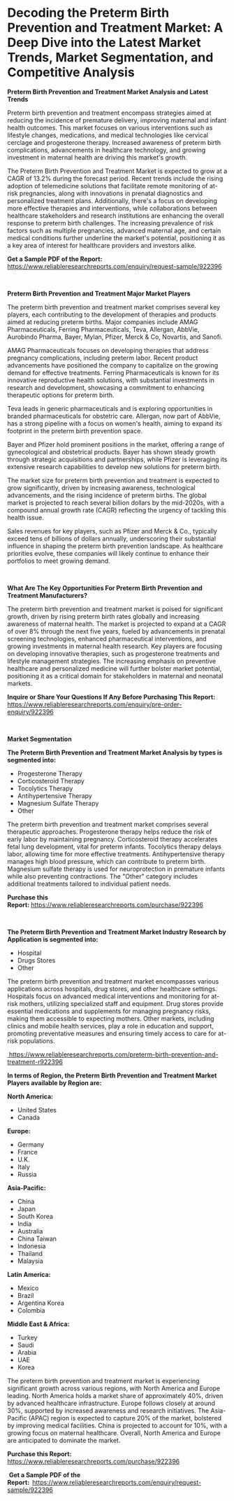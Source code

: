 <p><h1>Decoding the Preterm Birth Prevention and Treatment Market: A Deep Dive into the Latest Market Trends, Market Segmentation, and Competitive Analysis</h1></p><p><strong>Preterm Birth Prevention and Treatment Market Analysis and Latest Trends</strong></p>
<p><p>Preterm birth prevention and treatment encompass strategies aimed at reducing the incidence of premature delivery, improving maternal and infant health outcomes. This market focuses on various interventions such as lifestyle changes, medications, and medical technologies like cervical cerclage and progesterone therapy. Increased awareness of preterm birth complications, advancements in healthcare technology, and growing investment in maternal health are driving this market's growth.</p><p>The Preterm Birth Prevention and Treatment Market is expected to grow at a CAGR of 13.2% during the forecast period. Recent trends include the rising adoption of telemedicine solutions that facilitate remote monitoring of at-risk pregnancies, along with innovations in prenatal diagnostics and personalized treatment plans. Additionally, there's a focus on developing more effective therapies and interventions, while collaborations between healthcare stakeholders and research institutions are enhancing the overall response to preterm birth challenges. The increasing prevalence of risk factors such as multiple pregnancies, advanced maternal age, and certain medical conditions further underline the market's potential, positioning it as a key area of interest for healthcare providers and investors alike.</p></p>
<p><strong>Get a Sample PDF of the Report:&nbsp;</strong> <a href="https://www.reliableresearchreports.com/enquiry/request-sample/922396?utm_campaign=3519&utm_medium=2&utm_source=Github&utm_content=ia&utm_term=18042025&utm_id=preterm-birth-prevention-and-treatment">https://www.reliableresearchreports.com/enquiry/request-sample/922396</a></p>
<p>&nbsp;</p>
<p><strong>Preterm Birth Prevention and Treatment Major Market Players</strong></p>
<p><p>The preterm birth prevention and treatment market comprises several key players, each contributing to the development of therapies and products aimed at reducing preterm births. Major companies include AMAG Pharmaceuticals, Ferring Pharmaceuticals, Teva, Allergan, AbbVie, Aurobindo Pharma, Bayer, Mylan, Pfizer, Merck & Co, Novartis, and Sanofi.</p><p>AMAG Pharmaceuticals focuses on developing therapies that address pregnancy complications, including preterm labor. Recent product advancements have positioned the company to capitalize on the growing demand for effective treatments. Ferring Pharmaceuticals is known for its innovative reproductive health solutions, with substantial investments in research and development, showcasing a commitment to enhancing therapeutic options for preterm birth.</p><p>Teva leads in generic pharmaceuticals and is exploring opportunities in branded pharmaceuticals for obstetric care. Allergan, now part of AbbVie, has a strong pipeline with a focus on women's health, aiming to expand its footprint in the preterm birth prevention space.</p><p>Bayer and Pfizer hold prominent positions in the market, offering a range of gynecological and obstetrical products. Bayer has shown steady growth through strategic acquisitions and partnerships, while Pfizer is leveraging its extensive research capabilities to develop new solutions for preterm birth.</p><p>The market size for preterm birth prevention and treatment is expected to grow significantly, driven by increasing awareness, technological advancements, and the rising incidence of preterm births. The global market is projected to reach several billion dollars by the mid-2020s, with a compound annual growth rate (CAGR) reflecting the urgency of tackling this health issue.</p><p>Sales revenues for key players, such as Pfizer and Merck & Co., typically exceed tens of billions of dollars annually, underscoring their substantial influence in shaping the preterm birth prevention landscape. As healthcare priorities evolve, these companies will likely continue to enhance their portfolios to meet growing demand.</p></p>
<p>&nbsp;</p>
<p><strong>What Are The Key Opportunities For Preterm Birth Prevention and Treatment Manufacturers?</strong></p>
<p><p>The preterm birth prevention and treatment market is poised for significant growth, driven by rising preterm birth rates globally and increasing awareness of maternal health. The market is projected to expand at a CAGR of over 8% through the next five years, fueled by advancements in prenatal screening technologies, enhanced pharmaceutical interventions, and growing investments in maternal health research. Key players are focusing on developing innovative therapies, such as progesterone treatments and lifestyle management strategies. The increasing emphasis on preventive healthcare and personalized medicine will further bolster market potential, positioning it as a critical domain for stakeholders in maternal and neonatal markets.</p></p>
<p><strong>Inquire or Share Your Questions If Any Before Purchasing This Report:</strong> <a href="https://www.reliableresearchreports.com/enquiry/pre-order-enquiry/922396?utm_campaign=3519&utm_medium=2&utm_source=Github&utm_content=ia&utm_term=18042025&utm_id=preterm-birth-prevention-and-treatment">https://www.reliableresearchreports.com/enquiry/pre-order-enquiry/922396</a></p>
<p>&nbsp;</p>
<p><strong>Market Segmentation</strong></p>
<p><strong>The Preterm Birth Prevention and Treatment Market Analysis by types is segmented into:</strong></p>
<p><ul><li>Progesterone Therapy</li><li>Corticosteroid Therapy</li><li>Tocolytics Therapy</li><li>Antihypertensive Therapy</li><li>Magnesium Sulfate Therapy</li><li>Other</li></ul></p>
<p><p>The preterm birth prevention and treatment market comprises several therapeutic approaches. Progesterone therapy helps reduce the risk of early labor by maintaining pregnancy. Corticosteroid therapy accelerates fetal lung development, vital for preterm infants. Tocolytics therapy delays labor, allowing time for more effective treatments. Antihypertensive therapy manages high blood pressure, which can contribute to preterm birth. Magnesium sulfate therapy is used for neuroprotection in premature infants while also preventing contractions. The "Other" category includes additional treatments tailored to individual patient needs.</p></p>
<p><strong>Purchase this Report:&nbsp;</strong><a href="https://www.reliableresearchreports.com/purchase/922396?utm_campaign=3519&utm_medium=2&utm_source=Github&utm_content=ia&utm_term=18042025&utm_id=preterm-birth-prevention-and-treatment">https://www.reliableresearchreports.com/purchase/922396</a></p>
<p>&nbsp;</p>
<p><strong>The Preterm Birth Prevention and Treatment Market Industry Research by Application is segmented into:</strong></p>
<p><ul><li>Hospital</li><li>Drugs Stores</li><li>Other</li></ul></p>
<p><p>The preterm birth prevention and treatment market encompasses various applications across hospitals, drug stores, and other healthcare settings. Hospitals focus on advanced medical interventions and monitoring for at-risk mothers, utilizing specialized staff and equipment. Drug stores provide essential medications and supplements for managing pregnancy risks, making them accessible to expecting mothers. Other markets, including clinics and mobile health services, play a role in education and support, promoting preventative measures and ensuring timely access to care for at-risk populations.</p></p>
<p><a href="https://www.reliableresearchreports.com/preterm-birth-prevention-and-treatment-r922396?utm_campaign=3519&utm_medium=2&utm_source=Github&utm_content=ia&utm_term=18042025&utm_id=preterm-birth-prevention-and-treatment">&nbsp;https://www.reliableresearchreports.com/preterm-birth-prevention-and-treatment-r922396</a></p>
<p><strong>In terms of Region, the Preterm Birth Prevention and Treatment Market Players available by Region are:</strong></p>
<p>
    <p> <strong> North America: </strong>
        <ul>
            <li>United States</li>
            <li>Canada</li>
        </ul>
        </p> 
    <p> <strong> Europe: </strong>
        <ul>
            <li>Germany</li>
            <li>France</li>
            <li>U.K.</li>
            <li>Italy</li>
            <li>Russia</li>
        </ul>
        </p> 
    <p> <strong> Asia-Pacific: </strong>
        <ul>
            <li>China</li>
            <li>Japan</li>
            <li>South Korea</li>
            <li>India</li>
            <li>Australia</li>
            <li>China Taiwan</li>
            <li>Indonesia</li>
            <li>Thailand</li>
            <li>Malaysia</li>
        </ul>
        </p> 
    <p> <strong> Latin America: </strong>
        <ul>
            <li>Mexico</li>
            <li>Brazil</li>
            <li>Argentina Korea</li>
            <li>Colombia</li>
        </ul>
        </p> 
    <p> <strong> Middle East & Africa: </strong>
        <ul>
            <li>Turkey</li>
            <li>Saudi</li>
            <li>Arabia</li>
            <li>UAE</li>
            <li>Korea</li>
        </ul>
    </p>
    </p>
<p><p>The preterm birth prevention and treatment market is experiencing significant growth across various regions, with North America and Europe leading. North America holds a market share of approximately 40%, driven by advanced healthcare infrastructure. Europe follows closely at around 30%, supported by increased awareness and research initiatives. The Asia-Pacific (APAC) region is expected to capture 20% of the market, bolstered by improving medical facilities. China is projected to account for 10%, with a growing focus on maternal healthcare. Overall, North America and Europe are anticipated to dominate the market.</p></p>
<p><strong>Purchase this Report: </strong><a href="https://www.reliableresearchreports.com/purchase/922396?utm_campaign=3519&utm_medium=2&utm_source=Github&utm_content=ia&utm_term=18042025&utm_id=preterm-birth-prevention-and-treatment">https://www.reliableresearchreports.com/purchase/922396</a></p>
<p>&nbsp;<strong>Get a Sample PDF of the Report:&nbsp;&nbsp;</strong><a href="https://www.reliableresearchreports.com/enquiry/request-sample/922396?utm_campaign=3519&utm_medium=2&utm_source=Github&utm_content=ia&utm_term=18042025&utm_id=preterm-birth-prevention-and-treatment">https://www.reliableresearchreports.com/enquiry/request-sample/922396</a></p>
<p><strong></strong></p>
<p><p></p><p></p><p></p></p>